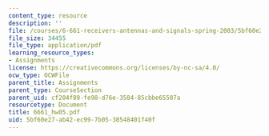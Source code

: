 ```yaml
---
content_type: resource
description: ''
file: /courses/6-661-receivers-antennas-and-signals-spring-2003/5bf60e27ab42ec997b0538548401f40f_6661_hw05.pdf
file_size: 34455
file_type: application/pdf
learning_resource_types:
- Assignments
license: https://creativecommons.org/licenses/by-nc-sa/4.0/
ocw_type: OCWFile
parent_title: Assignments
parent_type: CourseSection
parent_uid: cf204f89-fe98-d76e-3584-85cbbe65507a
resourcetype: Document
title: 6661_hw05.pdf
uid: 5bf60e27-ab42-ec99-7b05-38548401f40f
---
```

